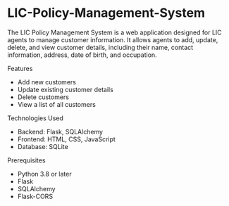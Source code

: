 # LIC-Policy-Management-System
The LIC Policy Management System is a web application designed for LIC agents to manage customer information. It allows agents to add, update, delete, and view customer details, including their name, contact information, address, date of birth, and occupation.

 Features

- Add new customers
- Update existing customer details
- Delete customers
- View a list of all customers

 Technologies Used

- Backend: Flask, SQLAlchemy
- Frontend: HTML, CSS, JavaScript
- Database: SQLite

 Prerequisites

- Python 3.8 or later
- Flask
- SQLAlchemy
- Flask-CORS
